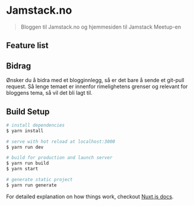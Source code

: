 # Jamstack.no

> Bloggen til Jamstack.no og hjemmesiden til Jamstack Meetup-en

## Feature list

## Bidrag

Ønsker du å bidra med et blogginnlegg, så er det bare å sende et git-pull request. Så lenge temaet er innenfor rimelighetens grenser og relevant for bloggens tema, så vil det bli lagt til.

## Build Setup

``` bash
# install dependencies
$ yarn install

# serve with hot reload at localhost:3000
$ yarn run dev

# build for production and launch server
$ yarn run build
$ yarn start

# generate static project
$ yarn run generate
```

For detailed explanation on how things work, checkout [Nuxt.js docs](https://nuxtjs.org).
